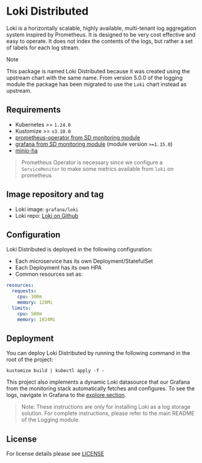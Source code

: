 # Loki Distributed

<!-- <SD-DOCS> -->

Loki is a horizontally scalable, highly available, multi-tenant log aggregation system inspired by Prometheus.
It is designed to be very cost effective and easy to operate.
It does not index the contents of the logs, but rather a set of labels for each log stream.

> [!NOTE]
> This package is named Loki Distributed because it was created using the upstream chart with the same name.
> From version 5.0.0 of the logging module the package has been migrated to use the `Loki` chart instead as
> upstream.

## Requirements

- Kubernetes >= `1.24.0`
- Kustomize >= `v3.10.0`
- [prometheus-operator from SD monitoring module][prometheus-operator]
- [grafana from SD monitoring module][grafana] (module version `>=1.15.0`)
- [minio-ha](../minio-ha)

> Prometheus Operator is necessary since we configure a `ServiceMonitor` to make
> some metrics available from `loki` on prometheus

## Image repository and tag

- Loki image: `grafana/loki`
- Loki repo: [Loki on Github][loki-gh]

## Configuration

Loki Distributed is deployed in the following configuration:

- Each microservice has its own Deployment/StatefulSet
- Each Deployment has its own HPA
- Common resources set as:

```yaml
resources:
  requests:
    cpu: 100m
    memory: 128Mi
  limits:
    cpu: 500m
    memory: 1024Mi
```

## Deployment

You can deploy Loki Distributed by running the following command in the root of
the project:

```shell
kustomize build | kubectl apply -f -
```

This project also implements a dynamic Loki datasource that our Grafana from the monitoring stack automatically fetches and configures.
To see the logs, navigate in Grafana to the [explore section][grafana-explore-doc].

> Note: These instructions are only for installing Loki as a log storage solution.
> For complete instructions, please refer to the main README of the Logging module.

<!-- Links -->

[prometheus-operator]: https://github.com/sighup-io/fury-kubernetes-monitoring/blob/master/katalog/prometheus-operator
[grafana]: https://github.com/sighup-io/fury-kubernetes-monitoring/blob/master/katalog/grafana
[grafana-explore-doc]: https://grafana.com/docs/grafana/latest/explore/
[loki-gh]: https://github.com/grafana/loki

<!-- </SD-DOCS> -->

## License

For license details please see [LICENSE](../../LICENSE)
